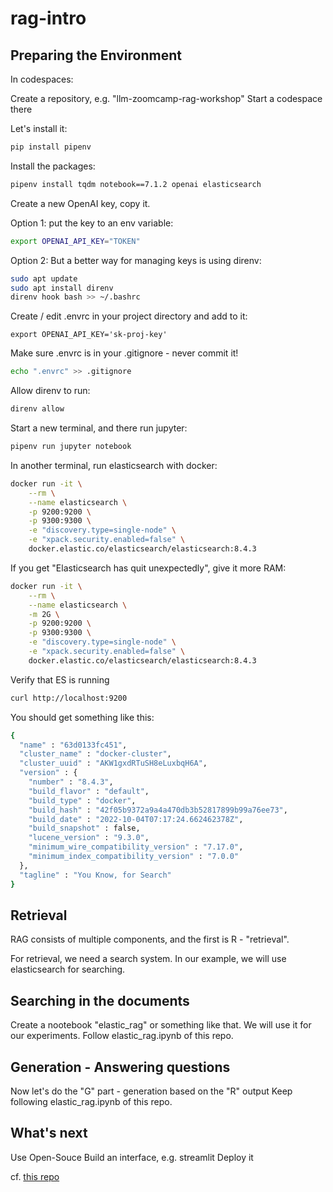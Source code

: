 # rag-intro

## Preparing the Environment

In codespaces:

Create a repository, e.g. "llm-zoomcamp-rag-workshop"
Start a codespace there

Let's install it:
```bash
pip install pipenv
```

Install the packages:
```bash
pipenv install tqdm notebook==7.1.2 openai elasticsearch
```

Create a new OpenAI key, copy it.

Option 1: put the key to an env variable:
```bash
export OPENAI_API_KEY="TOKEN"
```

Option 2: But a better way for managing keys is using direnv:
```bash
sudo apt update
sudo apt install direnv 
direnv hook bash >> ~/.bashrc
```

Create / edit .envrc in your project directory and add to it:
```
export OPENAI_API_KEY='sk-proj-key'
```

Make sure .envrc is in your .gitignore - never commit it!
```bash
echo ".envrc" >> .gitignore
```

Allow direnv to run:
```bash
direnv allow
```

Start a new terminal, and there run jupyter:
```bash
pipenv run jupyter notebook
```

In another terminal, run elasticsearch with docker:
```bash
docker run -it \
    --rm \
    --name elasticsearch \
    -p 9200:9200 \
    -p 9300:9300 \
    -e "discovery.type=single-node" \
    -e "xpack.security.enabled=false" \
    docker.elastic.co/elasticsearch/elasticsearch:8.4.3
```

If you get "Elasticsearch has quit unexpectedly", give it more RAM:
```bash
docker run -it \
    --rm \
    --name elasticsearch \
    -m 2G \
    -p 9200:9200 \
    -p 9300:9300 \
    -e "discovery.type=single-node" \
    -e "xpack.security.enabled=false" \
    docker.elastic.co/elasticsearch/elasticsearch:8.4.3
```

Verify that ES is running
```bash
curl http://localhost:9200
```

You should get something like this:
```bash
{
  "name" : "63d0133fc451",
  "cluster_name" : "docker-cluster",
  "cluster_uuid" : "AKW1gxdRTuSH8eLuxbqH6A",
  "version" : {
    "number" : "8.4.3",
    "build_flavor" : "default",
    "build_type" : "docker",
    "build_hash" : "42f05b9372a9a4a470db3b52817899b99a76ee73",
    "build_date" : "2022-10-04T07:17:24.662462378Z",
    "build_snapshot" : false,
    "lucene_version" : "9.3.0",
    "minimum_wire_compatibility_version" : "7.17.0",
    "minimum_index_compatibility_version" : "7.0.0"
  },
  "tagline" : "You Know, for Search"
}
```

## Retrieval

RAG consists of multiple components, and the first is R - "retrieval". 

For retrieval, we need a search system. In our example, we will use elasticsearch for searching.

## Searching in the documents
Create a nootebook "elastic_rag" or something like that. We will use it for our experiments. Follow elastic_rag.ipynb of this repo. 

## Generation - Answering questions

Now let's do the "G" part - generation based on the "R" output
Keep following elastic_rag.ipynb of this repo. 

## What's next
Use Open-Souce
Build an interface, e.g. streamlit
Deploy it

cf. [this repo](https://github.com/alexeygrigorev/llm-rag-workshop/blob/main/README.md)
